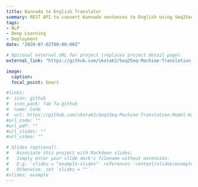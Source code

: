 ```yaml
---
title: Kannada to English Translator
summary: REST API to convert Kannada sentences to English using Seq2Seq Nueral Network model. Implemented attention mechanism. Deployed the transalation model on Google Cloud using cloud functions. The transaltion model is implemented using PyTorch.
tags:
- NLP
- Deep Learning
- Deployment
date: "2020-07-02T00:00:00Z"

# Optional external URL for project (replaces project detail page).
external_link: "https://github.com/skotak2/Seq2Seq-Machine-Translation-Model-Kannada-to-English"

image:
  caption: 
  focal_point: Smart

#links:
#- icon: github
#  icon_pack: fab fa-github
#  name: Code
#  url: https://github.com/skotak2/Seq2Seq-Machine-Translation-Model-Kannada-to-English/tree/main/Code
#url_code: ""
#url_pdf: ""
#url_slides: ""
#url_video: ""

# Slides (optional).
#   Associate this project with Markdown slides.
#   Simply enter your slide deck's filename without extension.
#   E.g. `slides = "example-slides"` references `content/slides/example-slides.md`.
#   Otherwise, set `slides = ""`.
#slides: example
---
```


